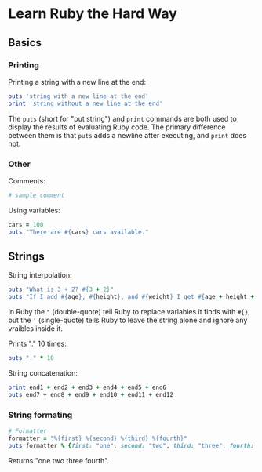 # Learn Ruby the Hard Way

## Basics
### Printing
Printing a string with a new line at the end:
```ruby
puts 'string with a new line at the end'
print 'string without a new line at the end'
```
The `puts` (short for "put string") and `print` commands are both used to display the results of evaluating Ruby code. The primary difference between them is that `puts` adds a newline after executing, and `print` does not.
### Other
Comments:
```ruby
# sample comment
```
Using variables:
```ruby
cars = 100
puts "There are #{cars} cars available."
```
## Strings
String interpolation:
```ruby
puts "What is 3 + 2? #{3 + 2}"
puts "If I add #{age}, #{height}, and #{weight} I get #{age + height + weight}."
```
In Ruby the `"` (double-quote) tell Ruby to replace variables it finds with `#{}`, but the `'` (single-quote) tells Ruby to leave the string alone and ignore any vraibles inside it.

Prints "." 10 times:
```ruby
puts "." * 10
```
String concatenation:
```ruby
print end1 + end2 + end3 + end4 + end5 + end6
puts end7 + end8 + end9 + end10 + end11 + end12
```
### String formating
```ruby
# Formatter
formatter = "%{first} %{second} %{third} %{fourth}"
puts formatter % {first: "one", second: "two", third: "three", fourth: "four"}
```
Returns "one two three fourth".
